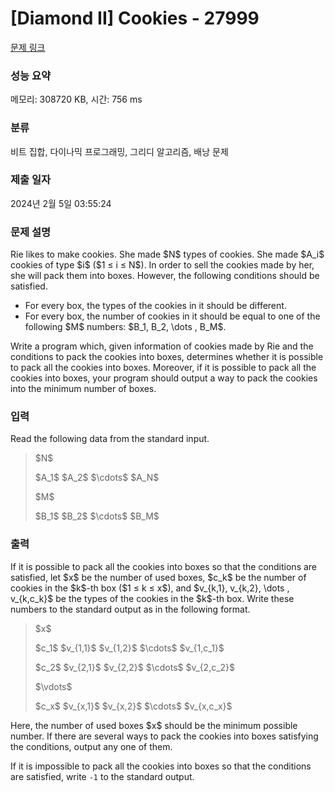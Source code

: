 # [Diamond II] Cookies - 27999 

[문제 링크](https://www.acmicpc.net/problem/27999) 

### 성능 요약

메모리: 308720 KB, 시간: 756 ms

### 분류

비트 집합, 다이나믹 프로그래밍, 그리디 알고리즘, 배낭 문제

### 제출 일자

2024년 2월 5일 03:55:24

### 문제 설명

<p>Rie likes to make cookies. She made $N$ types of cookies. She made $A_i$ cookies of type $i$ ($1 ≤ i ≤ N$). In order to sell the cookies made by her, she will pack them into boxes. However, the following conditions should be satisfied.</p>

<ul>
	<li>For every box, the types of the cookies in it should be different.</li>
	<li>For every box, the number of cookies in it should be equal to one of the following $M$ numbers: $B_1, B_2, \dots , B_M$.</li>
</ul>

<p>Write a program which, given information of cookies made by Rie and the conditions to pack the cookies into boxes, determines whether it is possible to pack all the cookies into boxes. Moreover, if it is possible to pack all the cookies into boxes, your program should output a way to pack the cookies into the minimum number of boxes.</p>

### 입력 

 <p>Read the following data from the standard input.</p>

<blockquote>
<p>$N$</p>

<p>$A_1$ $A_2$ $\cdots$ $A_N$</p>

<p>$M$</p>

<p>$B_1$ $B_2$ $\cdots$ $B_M$</p>
</blockquote>

### 출력 

 <p>If it is possible to pack all the cookies into boxes so that the conditions are satisfied, let $x$ be the number of used boxes, $c_k$ be the number of cookies in the $k$-th box ($1 ≤ k ≤ x$), and $v_{k,1}, v_{k,2}, \dots , v_{k,c_k}$ be the types of the cookies in the $k$-th box. Write these numbers to the standard output as in the following format.</p>

<blockquote>
<p>$x$</p>

<p>$c_1$ $v_{1,1}$ $v_{1,2}$ $\cdots$ $v_{1,c_1}$</p>

<p>$c_2$ $v_{2,1}$ $v_{2,2}$ $\cdots$ $v_{2,c_2}$</p>

<p>$\vdots$</p>

<p>$c_x$ $v_{x,1}$ $v_{x,2}$ $\cdots$ $v_{x,c_x}$</p>
</blockquote>

<p>Here, the number of used boxes $x$ should be the minimum possible number. If there are several ways to pack the cookies into boxes satisfying the conditions, output any one of them.</p>

<p>If it is impossible to pack all the cookies into boxes so that the conditions are satisfied, write <code>-1</code> to the standard output.</p>

